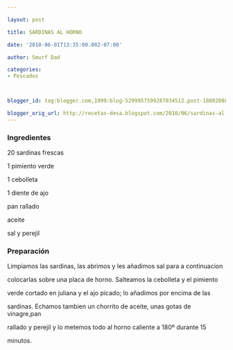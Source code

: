 ```yaml
---

layout: post

title: SARDINAS AL HORNO

date: '2010-06-01T13:35:00.002-07:00'

author: Smurf Dad

categories:
- Pescados



blogger_id: tag:blogger.com,1999:blog-5299957599287034512.post-1800208860918061098

blogger_orig_url: http://recetas-desa.blogspot.com/2010/06/sardinas-al-horno.html
---
```


<h3>Ingredientes</h3>

20 sardinas frescas

1 pimiento verde

1 cebolleta

1 diente de ajo

pan rallado

aceite

sal y perejil

<h3>Preparación</h3>

Limpiamos las sardinas, las abrimos y les añadimos sal para a continuacion

colocarlas sobre una placa de horno. Salteamos la cebolleta y el pimiento

verde cortado en juliana y el ajo picado; lo añadimos por encima de las

sardinas. Echamos tambien un chorrito de aceite, unas gotas de vinagre,pan

rallado y perejil y lo metemos todo al horno caliente a 180º durante 15

minutos.